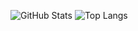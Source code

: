 ![GitHub Stats](https://github-readme-stats.vercel.app/api?username=Thunderzapper&theme=dark&show_icons=true)
![Top Langs](https://github-readme-stats.vercel.app/api/top-langs/?username=Thunderzapper&layout=compact&theme=dark&showicons=true)
